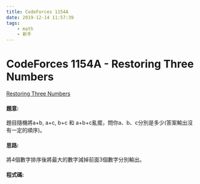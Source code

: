 ```yaml
---
title: CodeForces 1154A
date: 2019-12-14 11:57:39
tags:
    - math
    - 新手
---
```

# CodeForces 1154A - Restoring Three Numbers
[Restoring Three Numbers](http://codeforces.com/problemset/problem/1154/A)


#### 題意:
題目隨機將a+b, a+c, b+c 和 a+b+c亂擺，問你a、b、c分別是多少(答案輸出沒有一定的順序)。
<!-- more -->
#### 思路:
將4個數字排序後將最大的數字減掉前面3個數字分別輸出。

#### 程式碼:
<script src="https://gist.github.com/Daviswww/f15ce3d3ac0784c691779d1f60a5a568.js"></script>